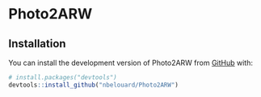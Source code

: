 
# Photo2ARW

## Installation

You can install the development version of Photo2ARW from
[GitHub](https://github.com/) with:

``` r
# install.packages("devtools")
devtools::install_github("nbelouard/Photo2ARW")
```
